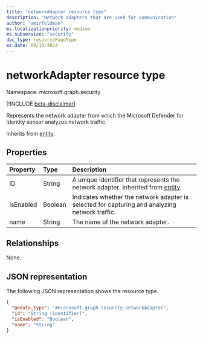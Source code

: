 ```yaml
---
title: "networkAdapter resource type"
description: "Network adapters that are used for communication"
author: "amirfeldman"
ms.localizationpriority: medium
ms.subservice: "security"
doc_type: resourcePageType
ms.date: 09/10/2024
---
```


# networkAdapter resource type

Namespace: microsoft.graph.security

[!INCLUDE [beta-disclaimer](../../includes/beta-disclaimer.md)]

Represents the network adapter from which the Microsoft Defender for Identity sensor analyzes network traffic.

Inherits from [entity](../resources/entity.md).

## Properties
|Property|Type|Description|
|:---|:---|:---|
|ID|String|A unique identifier that represents the network adapter. Inherited from [entity](../resources/entity.md).|
|isEnabled|Boolean|Indicates whether the network adapter is selected for capturing and analyzing network traffic.|
|name|String|The name of the network adapter.|

## Relationships
None.

## JSON representation
The following JSON representation shows the resource type.
<!-- {
  "blockType": "resource",
  "keyProperty": "id",
  "@odata.type": "microsoft.graph.security.networkAdapter",
  "baseType": "microsoft.graph.entity",
  "openType": false
}
-->
``` json
{
  "@odata.type": "#microsoft.graph.security.networkAdapter",
  "id": "String (identifier)",
  "isEnabled": "Boolean",
  "name": "String"
}
```
